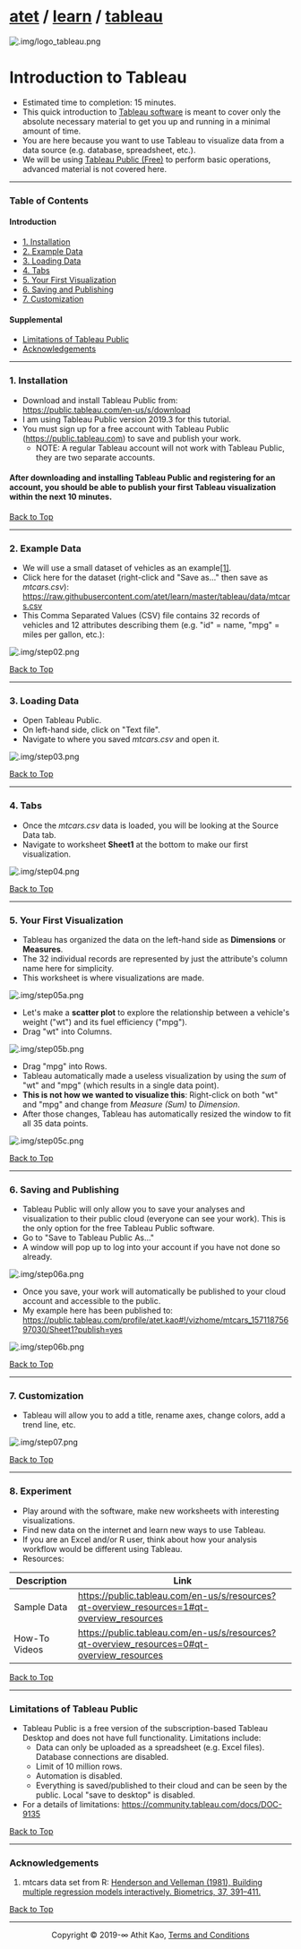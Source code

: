 # [atet](https://github.com/atet) / [learn](https://github.com/atet/learn) / [tableau](https://github.com/atet/learn/tree/master/tableau)

![.img/logo_tableau.png](.img/logo_tableau.png)

# Introduction to Tableau

* Estimated time to completion: 15 minutes.
* This quick introduction to <a href="https://en.wikipedia.org/wiki/Tableau_Software" target="_blank">Tableau software</a> is meant to cover only the absolute necessary material to get you up and running in a minimal amount of time.
* You are here because you want to use Tableau to visualize data from a data source (e.g. database, spreadsheet, etc.).
* We will be using <a href="https://public.tableau.com/en-us/s/" target="_blank">Tableau Public (Free)</a> to perform basic operations, advanced material is not covered here.

--------------------------------------------------------------------------------------------------

### Table of Contents

#### Introduction
* [1. Installation](#1-installation)
* [2. Example Data](#2-example-data)
* [3. Loading Data](#3-loading-data)
* [4. Tabs](#4-tabs)
* [5. Your First Visualization](#5-your-first-visualization)
* [6. Saving and Publishing](#6-saving-and-publishing)
* [7. Customization](#7-customization)

#### Supplemental
* [Limitations of Tableau Public](#limitations-of-tableau-public)
* [Acknowledgements](#acknowledgements)

--------------------------------------------------------------------------------------------------

### 1. Installation

* Download and install Tableau Public from: <a href="https://public.tableau.com/en-us/s/download" target="_blank">https://public.tableau.com/en-us/s/download</a>
* I am using Tableau Public version 2019.3 for this tutorial.
* You must sign up for a free account with Tableau Public (<a href="https://public.tableau.com" target="_blank">https://public.tableau.com</a>) to save and publish your work.
   * NOTE: A regular Tableau account will not work with Tableau Public, they are two separate accounts.

#### After downloading and installing Tableau Public and registering for an account, you should be able to publish your first Tableau visualization within the next 10 minutes.

[Back to Top](#table-of-contents)

--------------------------------------------------------------------------------------------------

### 2. Example Data

* We will use a small dataset of vehicles as an example[[1]](#acknowledgements).
* Click here for the dataset (right-click and "Save as..." then save as _mtcars.csv_): <a href="https://raw.githubusercontent.com/atet/learn/master/tableau/data/mtcars.csv" target="_blank">https://raw.githubusercontent.com/atet/learn/master/tableau/data/mtcars.csv</a>
* This Comma Separated Values (CSV) file contains 32 records of vehicles and 12 attributes describing them (e.g. "id" = name, "mpg" = miles per gallon, etc.):

![.img/step02.png](.img/step02.png)

[Back to Top](#table-of-contents)

--------------------------------------------------------------------------------------------------

### 3. Loading Data

* Open Tableau Public.
* On left-hand side, click on "Text file".
* Navigate to where you saved _mtcars.csv_ and open it.

![.img/step03.png](.img/step03.png)

[Back to Top](#table-of-contents)

--------------------------------------------------------------------------------------------------

### 4. Tabs

* Once the _mtcars.csv_ data is loaded, you will be looking at the Source Data tab.
* Navigate to worksheet **Sheet1** at the bottom to make our first visualization.

![.img/step04.png](.img/step04.png)

[Back to Top](#table-of-contents)

--------------------------------------------------------------------------------------------------

### 5. Your First Visualization

* Tableau has organized the data on the left-hand side as **Dimensions** or **Measures**.
* The 32 individual records are represented by just the attribute's column name here for simplicity.
* This worksheet is where visualizations are made.

![.img/step05a.png](.img/step05a.png)

* Let's make a **scatter plot** to explore the relationship between a vehicle's weight ("wt") and its fuel efficiency ("mpg").
* Drag "wt" into Columns.

![.img/step05b.png](.img/step05b.png)

* Drag "mpg" into Rows.
* Tableau automatically made a useless visualization by using the _sum_ of "wt" and "mpg" (which results in a single data point).
* **This is not how we wanted to visualize this**: Right-click on both "wt" and "mpg" and change from *Measure (Sum)* to *Dimension*.
* After those changes, Tableau has automatically resized the window to fit all 35 data points.

![.img/step05c.png](.img/step05c.png)

[Back to Top](#table-of-contents)

--------------------------------------------------------------------------------------------------

### 6. Saving and Publishing

* Tableau Public will only allow you to save your analyses and visualization to their public cloud (everyone can see your work). This is the only option for the free Tableau Public software.
* Go to "Save to Tableau Public As..."
* A window will pop up to log into your account if you have not done so already.

![.img/step06a.png](.img/step06a.png)

* Once you save, your work will automatically be published to your cloud account and accessible to the public.
* My example here has been published to: <a href="https://public.tableau.com/profile/atet.kao#!/vizhome/mtcars_15711875697030/Sheet1?publish=yes" target="_blank">https://public.tableau.com/profile/atet.kao#!/vizhome/mtcars_15711875697030/Sheet1?publish=yes</a>

![.img/step06b.png](.img/step06b.png)

[Back to Top](#table-of-contents)

--------------------------------------------------------------------------------------------------

### 7. Customization

* Tableau will allow you to add a title, rename axes, change colors, add a trend line, etc.

![.img/step07.png](.img/step07.png)

[Back to Top](#table-of-contents)

--------------------------------------------------------------------------------------------------

### 8. Experiment

* Play around with the software, make new worksheets with interesting visualizations.
* Find new data on the internet and learn new ways to use Tableau.
* If you are an Excel and/or R user, think about how your analysis workflow would be different using Tableau.
* Resources:

Description | Link
--- | ---
Sample Data | <a href="https://public.tableau.com/en-us/s/resources?qt-overview_resources=1#qt-overview_resources" target="_blank">https://public.tableau.com/en-us/s/resources?qt-overview_resources=1#qt-overview_resources</a>
How-To Videos | <a href="https://public.tableau.com/en-us/s/resources?qt-overview_resources=0#qt-overview_resources" target="_blank">https://public.tableau.com/en-us/s/resources?qt-overview_resources=0#qt-overview_resources</a>

[Back to Top](#table-of-contents)

--------------------------------------------------------------------------------------------------

### Limitations of Tableau Public

* Tableau Public is a free version of the subscription-based Tableau Desktop and does not have full functionality. Limitations include:
   * Data can only be uploaded as a spreadsheet (e.g. Excel files). Database connections are disabled.
   * Limit of 10 million rows.
   * Automation is disabled.
   * Everything is saved/published to their cloud and can be seen by the public. Local "save to desktop" is disabled.
* For a details of limitations: <a href="https://community.tableau.com/docs/DOC-9135" target="_blank">https://community.tableau.com/docs/DOC-9135</a>



[Back to Top](#table-of-contents)

--------------------------------------------------------------------------------------------------

### Acknowledgements

1. mtcars data set from R: <a href="https://stat.ethz.ch/R-manual/R-devel/library/datasets/html/mtcars.html" target="_blank">Henderson and Velleman (1981), Building multiple regression models interactively. Biometrics, 37, 391–411.</a>

<a href="" target="_blank"></a>

[Back to Top](#table-of-contents)

--------------------------------------------------------------------------------------------------

<p align="center">Copyright © 2019-∞ Athit Kao, <a href="http://www.athitkao.com/tos.html" target="_blank">Terms and Conditions</a></p>